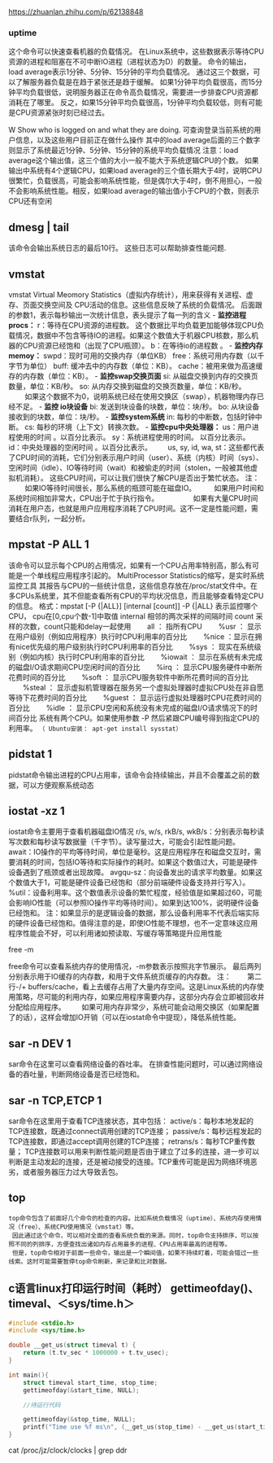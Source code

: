 https://zhuanlan.zhihu.com/p/62138848

### uptime

这个命令可以快速查看机器的负载情况。 在Linux系统中，这些数据表示等待CPU资源的进程和阻塞在不可中断IO进程（进程状态为D）的数量。
命令的输出，load average表示1分钟、5分钟、15分钟的平均负载情况。
通过这三个数据，可以了解服务器负载是在趋于紧张还是趋于缓解。
如果1分钟平均负载很高，而15分钟平均负载很低，说明服务器正在命令高负载情况，需要进一步排查CPU资源都消耗在了哪里。
反之，如果15分钟平均负载很高，1分钟平均负载较低，则有可能是CPU资源紧张时刻已经过去。

W
Show who is logged on and what they are doing.
可查询登录当前系统的用户信息，以及这些用户目前正在做什么操作
其中的load average后面的三个数字则显示了系统最近1分钟、5分钟、15分钟的系统平均负载情况
注意：load average这个输出值，这三个值的大小一般不能大于系统逻辑CPU的个数。
如果输出中系统有4个逻辑CPU，如果load average的三个值长期大于4时，说明CPU很繁忙，负载很高，可能会影响系统性能，但是偶尔大于4时，倒不用担心，一般不会影响系统性能。相反，如果load average的输出值小于CPU的个数，则表示CPU还有空闲

## dmesg | tail

该命令会输出系统日志的最后10行。
这些日志可以帮助排查性能问题.

## vmstat

vmstat Virtual Meomory Statistics（虚拟内存统计），用来获得有关进程、虚存、页面交换空间及 CPU活动的信息。这些信息反映了系统的负载情况。
后面跟的参数1，表示每秒输出一次统计信息，表头提示了每一列的含义
\- **监控进程procs：**
r：等待在CPU资源的进程数。
这个数据比平均负载更加能够体现CPU负载情况，数据中不包含等待IO的进程。如果这个数值大于机器CPU核数，那么机器的CPU资源已经饱和（出现了CPU瓶颈）。
b：在等待io的进程数 。
\- **监控内存memoy：**
swpd：现时可用的交换内存（单位KB）
free：系统可用内存数（以千字节为单位）
buff: 缓冲去中的内存数（单位：KB）。
cache：被用来做为高速缓存的内存数（单位：KB）。
\- **监控swap交换页面**
si: 从磁盘交换到内存的交换页数量，单位：KB/秒。
so: 从内存交换到磁盘的交换页数量，单位：KB/秒。 　　 如果这个数据不为0，说明系统已经在使用交换区（swap），机器物理内存已经不足。
\- **监控 io块设备**
bi: 发送到块设备的块数，单位：块/秒。
bo: 从块设备接收到的块数，单位：块/秒。
\- **监控system系统**
in: 每秒的中断数，包括时钟中断。
cs: 每秒的环境（上下文）转换次数。
\- **监控cpu中央处理器：**
us：用户进程使用的时间 。以百分比表示。
sy：系统进程使用的时间。 以百分比表示。
id：中央处理器的空闲时间 。以百分比表示。
　　us, sy, id, wa, st：这些都代表了CPU时间的消耗，它们分别表示用户时间（user）、系统（内核）时间（sys）、空闲时间（idle）、IO等待时间（wait）和被偷走的时间（stolen，一般被其他虚拟机消耗）。
这些CPU时间，可以让我们很快了解CPU是否出于繁忙状态。
注：
　　 如果IO等待时间很长，那么系统的瓶颈可能在磁盘IO。
　　 如果用户时间和系统时间相加非常大，CPU出于忙于执行指令。 　　 　　 如果有大量CPU时间消耗在用户态，也就是用户应用程序消耗了CPU时间。这不一定是性能问题，需要结合r队列，一起分析。

## mpstat -P ALL 1

该命令可以显示每个CPU的占用情况，如果有一个CPU占用率特别高，那么有可能是一个单线程应用程序引起的。
MultiProcessor Statistics的缩写，是实时系统监控工具
其报告与CPU的一些统计信息，这些信息存放在/proc/stat文件中。在多CPUs系统里，其不但能查看所有CPU的平均状况信息，而且能够查看特定CPU的信息。
格式：mpstat [-P {|ALL}] [internal [count]] -P {|ALL} 表示监控哪个CPU， cpu在[0,cpu个数-1]中取值 internal 相邻的两次采样的间隔时间
count 采样的次数，count只能和delay一起使用
　　all ： 指所有CPU
　　%usr ： 显示在用户级别（例如应用程序）执行时CPU利用率的百分比
　　%nice ：显示在拥有nice优先级的用户级别执行时CPU利用率的百分比
　　%sys ： 现实在系统级别（例如内核）执行时CPU利用率的百分比
　　%iowait ： 显示在系统有未完成的磁盘I/O请求期间CPU空闲时间的百分比
　　%irq ： 显示CPU服务硬件中断所花费时间的百分比
　　%soft ： 显示CPU服务软件中断所花费时间的百分比
　　%steal ： 显示虚拟机管理器在服务另一个虚拟处理器时虚拟CPU处在非自愿等待下花费时间的百分比
　　%guest ： 显示运行虚拟处理器时CPU花费时间的百分比
　　%idle ： 显示CPU空闲和系统没有未完成的磁盘I/O请求情况下的时间百分比
系统有两个CPU。如果使用参数 -P 然后紧跟CPU编号得到指定CPU的利用率。
`（ Ubuntu安装： apt-get install sysstat）`

## pidstat 1

pidstat命令输出进程的CPU占用率，该命令会持续输出，并且不会覆盖之前的数据，可以方便观察系统动态

## iostat -xz 1

iostat命令主要用于查看机器磁盘IO情况
r/s, w/s, rkB/s, wkB/s：分别表示每秒读写次数和每秒读写数据量（千字节）。读写量过大，可能会引起性能问题。
await：IO操作的平均等待时间，单位是毫秒。这是应用程序在和磁盘交互时，需要消耗的时间，包括IO等待和实际操作的耗时。如果这个数值过大，可能是硬件设备遇到了瓶颈或者出现故障。
avgqu-sz：向设备发出的请求平均数量。如果这个数值大于1，可能是硬件设备已经饱和（部分前端硬件设备支持并行写入）。
%util：设备利用率。这个数值表示设备的繁忙程度，经验值是如果超过60，可能会影响IO性能（可以参照IO操作平均等待时间）。如果到达100%，说明硬件设备已经饱和。
注：如果显示的是逻辑设备的数据，那么设备利用率不代表后端实际的硬件设备已经饱和。值得注意的是，即使IO性能不理想，也不一定意味这应用程序性能会不好，可以利用诸如预读取、写缓存等策略提升应用性能

free -m

free命令可以查看系统内存的使用情况，-m参数表示按照兆字节展示。
最后两列分别表示用于IO缓存的内存数，和用于文件系统页缓存的内存数。
注：
　　第二行-/+ buffers/cache，看上去缓存占用了大量内存空间。这是Linux系统的内存使用策略，尽可能的利用内存，如果应用程序需要内存，这部分内存会立即被回收并分配给应用程序。
　　如果可用内存非常少，系统可能会动用交换区（如果配置了的话），这样会增加IO开销（可以在iostat命令中提现），降低系统性能。

## sar -n DEV 1

sar命令在这里可以查看网络设备的吞吐率。
在排查性能问题时，可以通过网络设备的吞吐量，判断网络设备是否已经饱和。

## sar -n TCP,ETCP 1

sar命令在这里用于查看TCP连接状态，其中包括：
active/s：每秒本地发起的TCP连接数，既通过connect调用创建的TCP连接；
passive/s：每秒远程发起的TCP连接数，即通过accept调用创建的TCP连接；
retrans/s：每秒TCP重传数量；
TCP连接数可以用来判断性能问题是否由于建立了过多的连接，进一步可以判断是主动发起的连接，还是被动接受的连接。TCP重传可能是因为网络环境恶劣，或者服务器压力过大导致丢包。

## top

```text
top命令包含了前面好几个命令的检查的内容。比如系统负载情况（uptime）、系统内存使用情况（free）、系统CPU使用情况（vmstat）等。
 因此通过这个命令，可以相对全面的查看系统负载的来源。同时，top命令支持排序，可以按照不同的列排序，方便查找出诸如内存占用最多的进程、CPU占用率最高的进程等。
 但是，top命令相对于前面一些命令，输出是一个瞬间值，如果不持续盯着，可能会错过一些线索。这时可能需要暂停top命令刷新，来记录和比对数据。  
```



## c语言linux打印运行时间（耗时） gettimeofday()、timeval、＜sys/time.h＞

```c
#include <stdio.h>
#include <sys/time.h>

double __get_us(struct timeval t) { 
	return (t.tv_sec * 1000000 + t.tv_usec); 
}

int main(){
	struct timeval start_time, stop_time;
	gettimeofday(&start_time, NULL);

	//待运行代码

	gettimeofday(&stop_time, NULL);
	printf("Time use %f ms\n", (__get_us(stop_time) - __get_us(start_time)) / 1000);
}


```

cat /proc/jz/clock/clocks | grep ddr